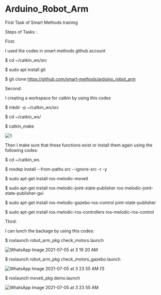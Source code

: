 # Arduino_Robot_Arm
First Task of Smart Methods training

Steps of Tasks :

First:

I used the codes in smart methods github account 

$ cd ~/catkin_ws/src

$ sudo apt install git

$ git clone https://github.com/smart-methods/arduino_robot_arm 


Second:

I creating a workspace for catkin by using this codes

$ mkdir -p ~/catkin_ws/src

$ cd ~/catkin_ws/

$ catkin_make

![1](https://user-images.githubusercontent.com/86194970/124404126-36afc100-dd42-11eb-8d7d-c8d8e1ea701f.jpg)

Then I make sure that these functions exist or install them again using the following codes:

$ cd ~/catkin_ws

$ rosdep install --from-paths src --ignore-src -r -y

$ sudo apt-get install ros-melodic-moveit

$ sudo apt-get install ros-melodic-joint-state-publisher ros-melodic-joint-state-publisher-gui

$ sudo apt-get install ros-melodic-gazebo-ros-control joint-state-publisher

$ sudo apt-get install ros-melodic-ros-controllers ros-melodic-ros-control

Third: 

I can lunch the backage by using this codes:

$ roslaunch robot_arm_pkg check_motors.launch

![WhatsApp Image 2021-07-05 at 3 19 20 AM](https://user-images.githubusercontent.com/86194970/124404275-f43ab400-dd42-11eb-8f01-9e82d2b5188d.jpeg)

$ roslaunch robot_arm_pkg check_motors_gazebo.launch

![WhatsApp Image 2021-07-05 at 3 23 55 AM (1)](https://user-images.githubusercontent.com/86194970/124404294-087eb100-dd43-11eb-9737-c2f71476de07.jpeg)

$ roslaunch moveit_pkg demo.launch

![WhatsApp Image 2021-07-05 at 3 23 55 AM](https://user-images.githubusercontent.com/86194970/124404340-2f3ce780-dd43-11eb-96bd-51709715b5f9.jpeg)
